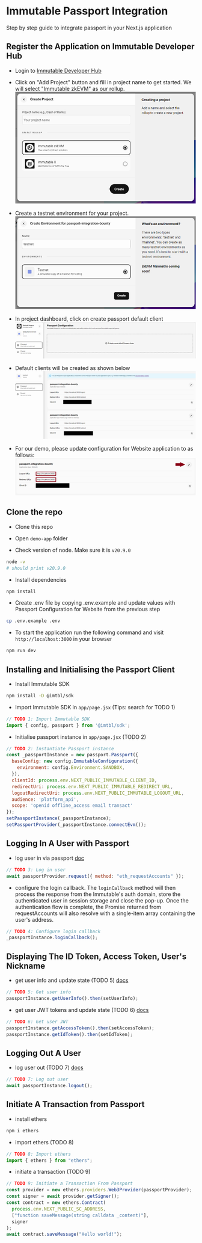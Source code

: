 # Immutable Passport Integration

Step by step guide to integrate passport in your Next.js application

## Register the Application on Immutable Developer Hub

- Login to [Immutable Developer Hub](https://hub.immutable.com/)

- Click on "Add Project" button and fill in project name to get started. We will select "Immutable zkEVM" as our rollup.
![add project](./docs/images/create-project-immutable-zkEVM.png)

- Create a testnet environment for your project.
![create environment](./docs/images/create-environment.png)

- In project dashboard, click on create passport default client
![create passport default client](./docs/images/create-default-passport-client.png)

- Default clients will be created as shown below
![default passport configuration](./docs/images/default-passport-integration.png)

- For our demo, please update configuration for Website application to as follows:
![passport configuration](./docs/images/edit-passport-configuration.png)

## Clone the repo

- Clone this repo

- Open `demo-app` folder

- Check version of node. Make sure it is `v20.9.0`
```sh
node -v
# should print v20.9.0
```

- Install dependencies
```sh
npm install
```

- Create .env file by copying .env.example and update values with Passport Configuration for Website from the previous step
```sh
cp .env.example .env
```

- To start the application run the following command and visit `http://localhost:3000` in your browser
```sh
npm run dev
```

## Installing and Initialising the Passport Client

- Install Immutable SDK
```sh
npm install -D @imtbl/sdk
```

- Import Immutable SDK in `app/page.jsx` (Tips: search for TODO 1)
```js
// TODO 1: Import Immutable SDK
import { config, passport } from '@imtbl/sdk';
```

- Initialise passport instance in `app/page.jsx` (TODO 2)
```js
// TODO 2: Instantiate Passport instance
const _passportInstance = new passport.Passport({
  baseConfig: new config.ImmutableConfiguration({
    environment: config.Environment.SANDBOX,
  }),
  clientId: process.env.NEXT_PUBLIC_IMMUTABLE_CLIENT_ID,
  redirectUri: process.env.NEXT_PUBLIC_IMMUTABLE_REDIRECT_URL,
  logoutRedirectUri: process.env.NEXT_PUBLIC_IMMUTABLE_LOGOUT_URL,
  audience: 'platform_api',
  scope: 'openid offline_access email transact'
});
setPassportInstance(_passportInstance);
setPassportProvider(_passportInstance.connectEvm());
```

## Logging In A User with Passport

- log user in via passport [doc](https://docs.immutable.com/docs/zkEVM/products/passport/identity/login)
```js
// TODO 3: Log in user
await passportProvider.request({ method: "eth_requestAccounts" });
```

- configure the login callback. The `loginCallback` method will then process the response from the Immutable's auth domain, store the authenticated user in session storage and close the pop-up. Once the authentication flow is complete, the Promise returned from requestAccounts will also resolve with a single-item array containing the user's address.
```js
// TODO 4: Configure login callback
_passportInstance.loginCallback();
```

## Displaying The ID Token, Access Token, User's Nickname

- get user info and update state (TODO 5) [docs](https://docs.immutable.com/docs/zkevm/products/passport/identity/user-info/)
```js
// TODO 5: Get user info
passportInstance.getUserInfo().then(setUserInfo);
```

- get user JWT tokens and update state (TODO 6) [docs](https://docs.immutable.com/docs/zkEVM/products/passport/identity/jwt#how-to-get-jwts)
```js
// TODO 6: Get user JWT
passportInstance.getAccessToken().then(setAccessToken);
passportInstance.getIdToken().then(setIdToken);
```

## Logging Out A User

- log user out (TODO 7) [docs](https://docs.immutable.com/docs/zkEVM/products/passport/identity/logout)
```js
// TODO 7: Log out user
await passportInstance.logout();
```

## Initiate A Transaction from Passport

- install ethers
```sh
npm i ethers
```

- import ethers (TODO 8)
```js
// TODO 8: Import ethers
import { ethers } from "ethers";
```

- initiate a transaction (TODO 9)
```js
// TODO 9: Initiate a Transaction From Passport
const provider = new ethers.providers.Web3Provider(passportProvider);
const signer = await provider.getSigner();
const contract = new ethers.Contract(
  process.env.NEXT_PUBLIC_SC_ADDRESS,
  ["function saveMessage(string calldata _content)"],
  signer
);
await contract.saveMessage("Hello world!");
```

